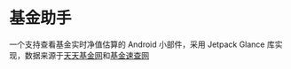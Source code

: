 # 基金助手

一个支持查看基金实时净值估算的 Android 小部件，采用 Jetpack Glance
库实现，数据来源于[天天基金网](https://fund.eastmoney.com)和[基金速查网](https://www.dayfund.cn)